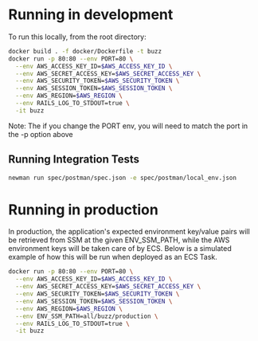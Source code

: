 # Running in development
To run this locally, from the root directory:
```bash
docker build . -f docker/Dockerfile -t buzz
docker run -p 80:80 --env PORT=80 \
  --env AWS_ACCESS_KEY_ID=$AWS_ACCESS_KEY_ID \
  --env AWS_SECRET_ACCESS_KEY=$AWS_SECRET_ACCESS_KEY \
  --env AWS_SECURITY_TOKEN=$AWS_SECURITY_TOKEN \
  --env AWS_SESSION_TOKEN=$AWS_SESSION_TOKEN \
  --env AWS_REGION=$AWS_REGION \
  --env RAILS_LOG_TO_STDOUT=true \
  -it buzz
```

Note: The if you change the PORT env, you will need to match the port in the -p option above

## Running Integration Tests
```bash
newman run spec/postman/spec.json -e spec/postman/local_env.json
```

# Running in production
In production, the application's expected environment key/value pairs will be retrieved from SSM at the given ENV_SSM_PATH, while the AWS environment keys will be taken care of by ECS. Below is a simulated example of how this will be run when deployed as an ECS Task.
```bash
docker run -p 80:80 --env PORT=80 \
  --env AWS_ACCESS_KEY_ID=$AWS_ACCESS_KEY_ID \
  --env AWS_SECRET_ACCESS_KEY=$AWS_SECRET_ACCESS_KEY \
  --env AWS_SECURITY_TOKEN=$AWS_SECURITY_TOKEN \
  --env AWS_SESSION_TOKEN=$AWS_SESSION_TOKEN \
  --env AWS_REGION=$AWS_REGION \
  --env ENV_SSM_PATH=all/buzz/production \
  --env RAILS_LOG_TO_STDOUT=true \
  -it buzz
```
